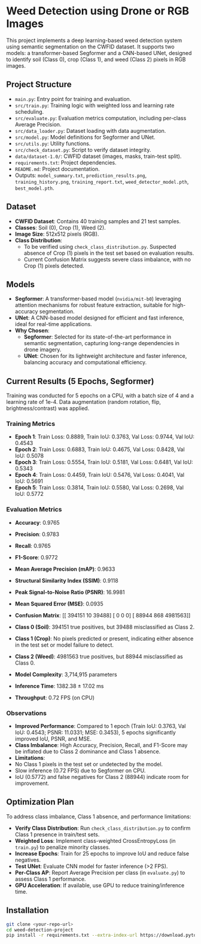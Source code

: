 # Weed Detection using Drone or RGB Images

This project implements a deep learning-based weed detection system using semantic segmentation on the CWFID dataset. It supports two models: a transformer-based Segformer and a CNN-based UNet, designed to identify soil (Class 0), crop (Class 1), and weed (Class 2) pixels in RGB images.

## Project Structure
- `main.py`: Entry point for training and evaluation.
- `src/train.py`: Training logic with weighted loss and learning rate scheduling.
- `src/evaluate.py`: Evaluation metrics computation, including per-class Average Precision.
- `src/data_loader.py`: Dataset loading with data augmentation.
- `src/model.py`: Model definitions for Segformer and UNet.
- `src/utils.py`: Utility functions.
- `src/check_dataset.py`: Script to verify dataset integrity.
- `data/dataset-1.0/`: CWFID dataset (images, masks, train-test split).
- `requirements.txt`: Project dependencies.
- `README.md`: Project documentation.
- Outputs: `model_summary.txt`, `prediction_results.png`, `training_history.png`, `training_report.txt`, `weed_detector_model.pth`, `best_model.pth`.

## Dataset
- **CWFID Dataset**: Contains 40 training samples and 21 test samples.
- **Classes**: Soil (0), Crop (1), Weed (2).
- **Image Size**: 512x512 pixels (RGB).
- **Class Distribution**: 
  - To be verified using `check_class_distribution.py`. Suspected absence of Crop (1) pixels in the test set based on evaluation results.
  - Current Confusion Matrix suggests severe class imbalance, with no Crop (1) pixels detected.

## Models
- **Segformer**: A transformer-based model (`nvidia/mit-b0`) leveraging attention mechanisms for robust feature extraction, suitable for high-accuracy segmentation.
- **UNet**: A CNN-based model designed for efficient and fast inference, ideal for real-time applications.
- **Why Chosen**:
  - **Segformer**: Selected for its state-of-the-art performance in semantic segmentation, capturing long-range dependencies in drone imagery.
  - **UNet**: Chosen for its lightweight architecture and faster inference, balancing accuracy and computational efficiency.

## Current Results (5 Epochs, Segformer)
Training was conducted for 5 epochs on a CPU, with a batch size of 4 and a learning rate of 1e-4. Data augmentation (random rotation, flip, brightness/contrast) was applied.

### Training Metrics
- **Epoch 1**: Train Loss: 0.8889, Train IoU: 0.3763, Val Loss: 0.9744, Val IoU: 0.4543
- **Epoch 2**: Train Loss: 0.6883, Train IoU: 0.4675, Val Loss: 0.8428, Val IoU: 0.5078
- **Epoch 3**: Train Loss: 0.5554, Train IoU: 0.5181, Val Loss: 0.6481, Val IoU: 0.5343
- **Epoch 4**: Train Loss: 0.4459, Train IoU: 0.5476, Val Loss: 0.4041, Val IoU: 0.5691
- **Epoch 5**: Train Loss: 0.3814, Train IoU: 0.5580, Val Loss: 0.2698, Val IoU: 0.5772

### Evaluation Metrics
- **Accuracy**: 0.9765
- **Precision**: 0.9783
- **Recall**: 0.9765
- **F1-Score**: 0.9772
- **Mean Average Precision (mAP)**: 0.9633
- **Structural Similarity Index (SSIM)**: 0.9118
- **Peak Signal-to-Noise Ratio (PSNR)**: 16.9981
- **Mean Squared Error (MSE)**: 0.0935
- **Confusion Matrix**:
[[ 394151      10   39488]
[      0       0       0]
[  88944     868 4981563]]
- **Class 0 (Soil)**: 394151 true positives, but 39488 misclassified as Class 2.
- **Class 1 (Crop)**: No pixels predicted or present, indicating either absence in the test set or model failure to detect.
- **Class 2 (Weed)**: 4981563 true positives, but 88944 misclassified as Class 0.

- **Model Complexity**: 3,714,915 parameters
- **Inference Time**: 1382.38 ± 17.02 ms
- **Throughput**: 0.72 FPS (on CPU)

### Observations
- **Improved Performance**: Compared to 1 epoch (Train IoU: 0.3763, Val IoU: 0.4543; PSNR: 11.0331; MSE: 0.3453), 5 epochs significantly improved IoU, PSNR, and MSE.
- **Class Imbalance**: High Accuracy, Precision, Recall, and F1-Score may be inflated due to Class 2 dominance and Class 1 absence.
- **Limitations**: 
- No Class 1 pixels in the test set or undetected by the model.
- Slow inference (0.72 FPS) due to Segformer on CPU.
- IoU (0.5772) and false negatives for Class 2 (88944) indicate room for improvement.

## Optimization Plan
To address class imbalance, Class 1 absence, and performance limitations:
- **Verify Class Distribution**: Run `check_class_distribution.py` to confirm Class 1 presence in train/test sets.
- **Weighted Loss**: Implement class-weighted CrossEntropyLoss (in `train.py`) to penalize minority classes.
- **Increase Epochs**: Train for 25 epochs to improve IoU and reduce false negatives.
- **Test UNet**: Evaluate CNN model for faster inference (>2 FPS).
- **Per-Class AP**: Report Average Precision per class (in `evaluate.py`) to assess Class 1 performance.
- **GPU Acceleration**: If available, use GPU to reduce training/inference time.

## Installation
```bash
git clone <your-repo-url>
cd weed-detection-project
pip install -r requirements.txt --extra-index-url https://download.pytorch.org/whl/cu118